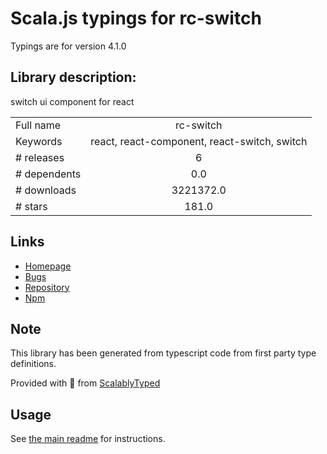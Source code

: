 
# Scala.js typings for rc-switch

Typings are for version 4.1.0

## Library description:
switch ui component for react

|                    |                 |
| ------------------ | :-------------: |
| Full name          | rc-switch |
| Keywords           | react, react-component, react-switch, switch |
| # releases         | 6 |
| # dependents       | 0.0 |
| # downloads        | 3221372.0 |
| # stars            | 181.0 |

## Links
- [Homepage](http://github.com/react-component/switch)
- [Bugs](http://github.com/react-component/switch/issues)
- [Repository](https://github.com/react-component/switch)
- [Npm](https://www.npmjs.com/package/rc-switch)
    


## Note
This library has been generated from typescript code from first party type definitions.

Provided with :purple_heart: from [ScalablyTyped](https://github.com/oyvindberg/ScalablyTyped)

## Usage
See [the main readme](../../readme.md) for instructions.


